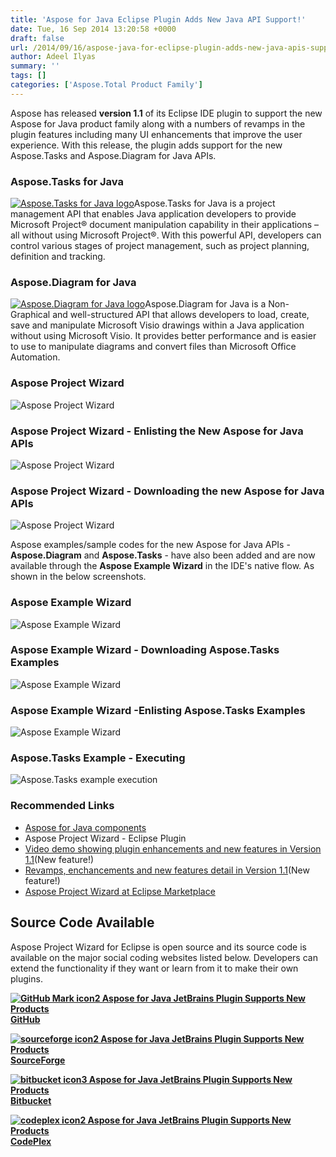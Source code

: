 ```yaml
---
title: 'Aspose for Java Eclipse Plugin Adds New Java API Support!'
date: Tue, 16 Sep 2014 13:20:58 +0000
draft: false
url: /2014/09/16/aspose-java-for-eclipse-plugin-adds-new-java-apis-support/
author: Adeel Ilyas
summary: ''
tags: []
categories: ['Aspose.Total Product Family']
---
```


Aspose has released **version 1.1** of its Eclipse IDE plugin to support the new Aspose for Java product family along with a numbers of revamps in the plugin features including many UI enhancements that improve the user experience. With this release, the plugin adds support for the new Aspose.Tasks and Aspose.Diagram for Java APIs.

### Aspose.Tasks for Java

[![Aspose.Tasks for Java logo][1]](https://blog.aspose.com/wp-content/uploads/sites/2/2013/12/aspose-Tasks-for-Java_100.png)Aspose.Tasks for Java is a project management API that enables Java application developers to provide Microsoft Project® document manipulation capability in their applications – all without using Microsoft Project®. With this powerful API, developers can control various stages of project management, such as project planning, definition and tracking.

### Aspose.Diagram for Java

[![Aspose.Diagram for Java logo][2]](https://blog.aspose.com/wp-content/uploads/sites/2/2014/02/aspose_diagram-for-java-e1401178596961.png)Aspose.Diagram for Java is a Non-Graphical and well-structured API that allows developers to load, create, save and manipulate Microsoft Visio drawings within a Java application without using Microsoft Visio. It provides better performance and is easier to use to manipulate diagrams and convert files than Microsoft Office Automation.

### Aspose Project Wizard

![](http://i.imgur.com/mhXuJ4l.png "Aspose Project Wizard")

### Aspose Project Wizard - Enlisting the New Aspose for Java APIs

![](http://i.imgur.com/I6IpS2T.png "Aspose Project Wizard")

### Aspose Project Wizard - Downloading the new Aspose for Java APIs

![](http://i.imgur.com/6PRmcEl.png "Aspose Project Wizard")

Aspose examples/sample codes for the new Aspose for Java APIs - **Aspose.Diagram** and **Aspose.Tasks** - have also been added and are now available through the **Aspose Example Wizard** in the IDE's native flow. As shown in the below screenshots.

### Aspose Example Wizard

![](http://i.imgur.com/rUKghsr.png "Aspose Example Wizard")

### Aspose Example Wizard - Downloading Aspose.Tasks Examples

![](http://i.imgur.com/fIfTI8R.png "Aspose Example Wizard")

### Aspose Example Wizard -Enlisting Aspose.Tasks Examples

![](http://i.imgur.com/2rtQgSr.png "Aspose Example Wizard")

### Aspose.Tasks Example - Executing

![](http://i.imgur.com/ekt3dOl.png "Aspose.Tasks example execution")

### Recommended Links

*   [Aspose for Java components][3]
*   Aspose Project Wizard - Eclipse Plugin
*   [Video demo showing plugin enhancements and new features in Version 1.1][4](New feature!)
*   [Revamps, enchancements and new features detail in Version 1.1][5](New feature!)
*   [Aspose Project Wizard at Eclipse Marketplace][6]

## Source Code Available

Aspose Project Wizard for Eclipse is open source and its source code is available on the major social coding websites listed below. Developers can extend the functionality if they want or learn from it to make their own plugins.

 **[![GitHub Mark icon2 Aspose for Java JetBrains Plugin Supports New Products][7]](https://github.com/asposemarketplace/Aspose_for_JetBrains) [GitHub][8]**

 **[![sourceforge icon2 Aspose for Java JetBrains Plugin Supports New Products][9]](https://sourceforge.net/projects/asposenetbeans) [SourceForge][10]**

 **[![bitbucket icon3 Aspose for Java JetBrains Plugin Supports New Products][11]](https://bitbucket.org/asposemarketplace/aspose-for-netbeans) [Bitbucket][12]**

 **[![codeplex icon2 Aspose for Java JetBrains Plugin Supports New Products][13]](https://netbeans.apache.org/) [CodePlex][14]**




[1]: https://blog.aspose.com/wp-content/uploads/sites/2/2013/12/aspose-Tasks-for-Java_100.png "Aspose.Tasks for Java logo"
[2]: https://blog.aspose.com/wp-content/uploads/sites/2/2014/02/aspose_diagram-for-java-e1401178596961.png "Aspose.Diagram for Java logo"
[3]: http://www.aspose.com/java/total-component.aspx
[4]: https://www.youtube.com/watch?v=FKLqdKU-Z_0
[5]: https://docs.aspose.com/ "Revamps and Enhancements Detail in v1.1 of the plugin"
[6]: https://marketplace.eclipse.org/
[7]: https://blog.aspose.com/wp-content/uploads/sites/2/2013/12/GitHub-Mark-icon2.png "GitHub-Mark-icon"
[8]: http://goo.gl/OccOLi
[9]: https://blog.aspose.com/wp-content/uploads/sites/2/2013/12/sourceforge-icon2.png "sourceforge-icon"
[10]: http://goo.gl/rwbDi6 "SourceForge"
[11]: https://blog.aspose.com/wp-content/uploads/sites/2/2013/12/bitbucket-icon3.png "bitbucket-icon"
[12]: http://goo.gl/9cdhHv
[13]: https://blog.aspose.com/wp-content/uploads/sites/2/2013/12/codeplex-icon2.png "codeplex-icon"
[14]: http://goo.gl/fTt3gQ




